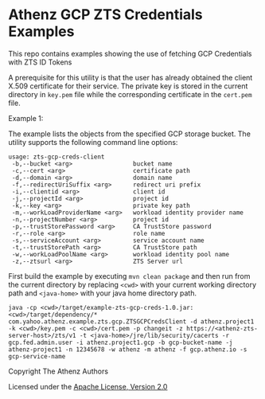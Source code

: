 # Athenz GCP ZTS Credentials Examples

This repo contains examples showing the use of fetching GCP Credentials with ZTS ID Tokens

A prerequisite for this utility is that the user has already obtained
the client X.509 certificate for their service. The private key is
stored in the current directory in `key.pem` file while the corresponding
certificate in the `cert.pem` file.

Example 1:

The example lists the objects from the specified GCP storage bucket.
The utility supports the following command line options:

```
usage: zts-gcp-creds-client
 -b,--bucket <arg>                 bucket name
 -c,--cert <arg>                   certificate path
 -d,--domain <arg>                 domain name
 -f,--redirectUriSuffix <arg>      redirect uri prefix
 -i,--clientid <arg>               client id
 -j,--projectId <arg>              project id
 -k,--key <arg>                    private key path
 -m,--workLoadProviderName <arg>   workload identity provider name
 -n,--projectNumber <arg>          project id
 -p,--trustStorePassword <arg>     CA TrustStore password
 -r,--role <arg>                   role name
 -s,--serviceAccount <arg>         service account name
 -t,--trustStorePath <arg>         CA TrustStore path
 -w,--workLoadPoolName <arg>       workload identity pool name
 -z,--ztsurl <arg>                 ZTS Server url
```

First build the example by executing `mvn clean package` and then run
from the current directory by replacing `<cwd>` with your current working
directory path and `<java-home>` with your java home directory path.

```
java -cp <cwd>/target/example-zts-gcp-creds-1.0.jar:<cwd>/target/dependency/* com.yahoo.athenz.example.zts.gcp.ZTSGCPCredsClient -d athenz.project1 -k <cwd>/key.pem -c <cwd>/cert.pem -p changeit -z https://<athenz-zts-server-host>/zts/v1 -t <java-home>/jre/lib/security/cacerts -r gcp.fed.admin.user -i athenz.project1.gcp -b gcp-bucket-name -j athenz-project1 -n 12345678 -w athenz -m athenz -f gcp.athenz.io -s gcp-service-name
```

Copyright The Athenz Authors

Licensed under the [Apache License, Version 2.0](http://www.apache.org/licenses/LICENSE-2.0)
